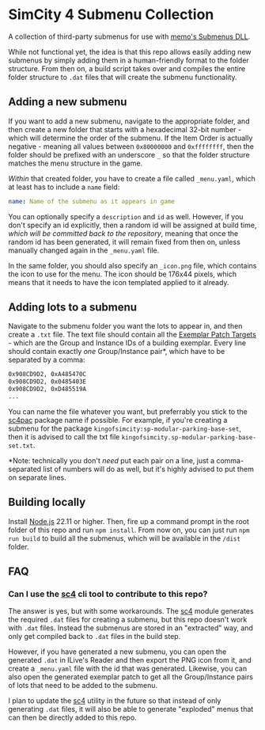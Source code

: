 # SimCity 4 Submenu Collection

A collection of third-party submenus for use with [memo's Submenus DLL](https://github.com/memo33/submenus-dll).

While not functional yet, the idea is that this repo allows easily adding new submenus by simply adding them in a human-friendly format to the folder structure.
From then on, a build script takes over and compiles the entire folder structure to `.dat` files that will create the submenu functionality.

## Adding a new submenu

If you want to add a new submenu, navigate to the appropriate folder, and then create a new folder that starts with a hexadecimal 32-bit number - which will determine the order of the submenu.
If the Item Order is actually negative - meaning all values between `0x80000000` and `0xffffffff`, then the folder should be prefixed with an underscore `_` so that the folder structure matches the menu structure in the game.

*Within* that created folder, you have to create a file called `_menu.yaml`, which at least has to include a `name` field:

```yaml
name: Name of the submenu as it appears in game
```

You can optionally specify a `description` and `id` as well.
However, if you don't specify an id explicitly, then a random id will be assigned at build time, *which will be committed back to the repository*, meaning that once the random id has been generated, it will remain fixed from then on, unless manually changed again in the `_menu.yaml` file.

In the same folder, you should also specify an `_icon.png` file, which contains the icon to use for the menu.
The icon should be 176x44 pixels, which means that it needs to have the icon templated applied to it already.

## Adding lots to a submenu

Navigate to the submenu folder you want the lots to appear in, and then create a `.txt` file.
The text file should contain all the [Exemplar Patch Targets](https://github.com/memo33/submenus-dll?tab=readme-ov-file#exemplar-patching) - which are the Group and Instance IDs of a building exemplar.
Every line should contain exactly *one* Group/Instance pair*, which have to be separated by a comma:

```txt
0x908CD9D2, 0xA485470C
0x908CD9D2, 0x0485403E
0x908CD9D2, 0xD485519A
...
```

You can name the file whatever you want, but preferrably you stick to the [sc4pac](https://memo33.github.io/sc4pac/#/) package name if possible.
For example, if you're creating a submenu for the package `kingofsimcity:sp-modular-parking-base-set`, then it is advised to call the txt file `kingofsimcity.sp-modular-parking-base-set.txt`.

*Note: technically you don't *need* put each pair on a line, just a comma-separated list of numbers will do as well, but it's highly advised to put them on separate lines.

## Building locally

Install [Node.js](https://nodejs.org/en) 22.11 or higher.
Then, fire up a command prompt in the root folder of this repo and run `npm install`.
From now on, you can just run `npm run build` to build all the submenus, which will be available in the `/dist` folder.

## FAQ

### Can I use the [sc4](https://github.com/sebamarynissen/sc4) cli tool to contribute to this repo?

The answer is yes, but with some workarounds.
The [sc4](https://github.com/sebamarynissen/sc4) module generates the required `.dat` files for creating a submenu, but this repo doesn't work with `.dat` files.
Instead the submenus are stored in an "extracted" way, and only get compiled back to `.dat` files in the build step.

However, if you have generated a new submenu, you can open the generated `.dat` in ILive's Reader and then export the PNG icon from it, and create a `_menu.yaml` file with the id that was generated.
Likewise, you can also open the generated exemplar patch to get all the Group/Instance pairs of lots that need to be added to the submenu.

I plan to update the [sc4](https://github.com/sebamarynissen/sc4) utility in the future so that instead of only generating `.dat` files, it will also be able to generate "exploded" menus that can then be directly added to this repo.
